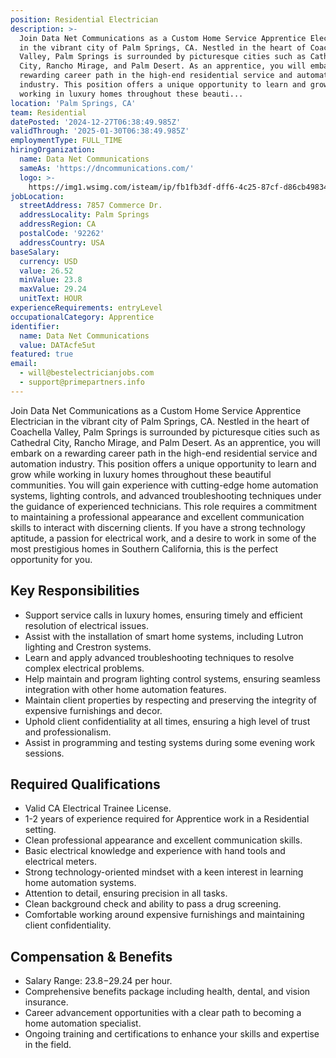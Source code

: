```yaml
---
position: Residential Electrician
description: >-
  Join Data Net Communications as a Custom Home Service Apprentice Electrician
  in the vibrant city of Palm Springs, CA. Nestled in the heart of Coachella
  Valley, Palm Springs is surrounded by picturesque cities such as Cathedral
  City, Rancho Mirage, and Palm Desert. As an apprentice, you will embark on a
  rewarding career path in the high-end residential service and automation
  industry. This position offers a unique opportunity to learn and grow while
  working in luxury homes throughout these beauti...
location: 'Palm Springs, CA'
team: Residential
datePosted: '2024-12-27T06:38:49.985Z'
validThrough: '2025-01-30T06:38:49.985Z'
employmentType: FULL_TIME
hiringOrganization:
  name: Data Net Communications
  sameAs: 'https://dncommunications.com/'
  logo: >-
    https://img1.wsimg.com/isteam/ip/fb1fb3df-dff6-4c25-87cf-d86cb49834bd/logo/6a33dad7-451e-4204-ae39-ec25122c905e.jpg/:/rs=h:125
jobLocation:
  streetAddress: 7857 Commerce Dr.
  addressLocality: Palm Springs
  addressRegion: CA
  postalCode: '92262'
  addressCountry: USA
baseSalary:
  currency: USD
  value: 26.52
  minValue: 23.8
  maxValue: 29.24
  unitText: HOUR
experienceRequirements: entryLevel
occupationalCategory: Apprentice
identifier:
  name: Data Net Communications
  value: DATAcfe5ut
featured: true
email:
  - will@bestelectricianjobs.com
  - support@primepartners.info
---
```




Join Data Net Communications as a Custom Home Service Apprentice Electrician in the vibrant city of Palm Springs, CA. Nestled in the heart of Coachella Valley, Palm Springs is surrounded by picturesque cities such as Cathedral City, Rancho Mirage, and Palm Desert. As an apprentice, you will embark on a rewarding career path in the high-end residential service and automation industry. This position offers a unique opportunity to learn and grow while working in luxury homes throughout these beautiful communities. You will gain experience with cutting-edge home automation systems, lighting controls, and advanced troubleshooting techniques under the guidance of experienced technicians. This role requires a commitment to maintaining a professional appearance and excellent communication skills to interact with discerning clients. If you have a strong technology aptitude, a passion for electrical work, and a desire to work in some of the most prestigious homes in Southern California, this is the perfect opportunity for you.

## Key Responsibilities

- Support service calls in luxury homes, ensuring timely and efficient resolution of electrical issues.
- Assist with the installation of smart home systems, including Lutron lighting and Crestron systems.
- Learn and apply advanced troubleshooting techniques to resolve complex electrical problems.
- Help maintain and program lighting control systems, ensuring seamless integration with other home automation features.
- Maintain client properties by respecting and preserving the integrity of expensive furnishings and decor.
- Uphold client confidentiality at all times, ensuring a high level of trust and professionalism.
- Assist in programming and testing systems during some evening work sessions.

## Required Qualifications

- Valid CA Electrical Trainee License.
- 1-2 years of experience required for Apprentice work in a Residential setting.
- Clean professional appearance and excellent communication skills.
- Basic electrical knowledge and experience with hand tools and electrical meters.
- Strong technology-oriented mindset with a keen interest in learning home automation systems.
- Attention to detail, ensuring precision in all tasks.
- Clean background check and ability to pass a drug screening.
- Comfortable working around expensive furnishings and maintaining client confidentiality.

## Compensation & Benefits

- Salary Range: $23.8-$29.24 per hour.
- Comprehensive benefits package including health, dental, and vision insurance.
- Career advancement opportunities with a clear path to becoming a home automation specialist.
- Ongoing training and certifications to enhance your skills and expertise in the field.
